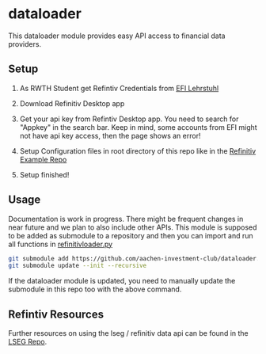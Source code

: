 # dataloader
This dataloader module provides easy API access to financial data providers.

## Setup

1. As RWTH Student get Refintiv Credentials from [EFI Lehrstuhl](https://www.efi.rwth-aachen.de/cms/efi/das-lehr-und-forschungsgebiet/~rihb/eikon/)

2. Download Refinitiv Desktop app

3. Get your api key from Refintiv Desktop app. You need to search for "Appkey" in the search bar. Keep in mind, some accounts from EFI might not have api key access, then the page shows an error!

4. Setup Configuration files in root directory of this repo like in the [Refinitiv Example Repo](https://github.com/LSEG-API-Samples/Example.DataLibrary.Python)

5. Setup finished!

## Usage

Documentation is work in progress. There might be frequent changes in near future and we plan to also include other APIs. This module is supposed to be added as submodule to a repository and then you can import and run all functions in [refinitivloader.py](src/refinitivloader.py)

```sh
git submodule add https://github.com/aachen-investment-club/dataloader.git
git submodule update --init --recursive
```

If the dataloader module is updated, you need to manually update the submodule in this repo too with the above command.

## Refintiv Resources

Further resources on using the lseg / refinitiv data api can be found in the [LSEG Repo](https://github.com/LSEG-API-Samples/Example.DataLibrary.Python/tree/lseg-data-examples/Tutorials).